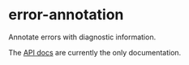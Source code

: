 # error-annotation

Annotate errors with diagnostic information.

The [API docs](https://docs.rs/error-annotation/) are currently the only documentation.

